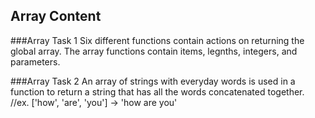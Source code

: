 ## Array Content

###Array Task 1
Six different functions contain actions on returning the global array. The array functions contain items, legnths, integers, and parameters.  

###Array Task 2
An array of strings with everyday words is used in a function to return a string that has all the words concatenated together.
//ex. ['how', 'are', 'you'] -> 'how are you'
